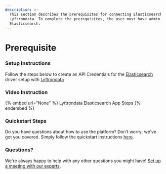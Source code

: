 ```yaml
---
description: >-
  This section describes the prerequisites for connecting Elasticsearch to
  Lyftrondata. To complete the prerequisites, the user must have admin access to
  Elasticsearch.
---
```


# Prerequisite

<mark style="color:blue;"></mark>

### Setup Instructions

Follow the steps below to create an API Credentials for the [Elasticsearch](None) driver setup with [Lyftrondata](https://www.lyftrondata.com)

### Video Instruction

{% embed url="None" %}
Lyftrondata Elasticsearch App Steps
{% endembed %}

### Quickstart Steps

Do you have questions about how to use the platform? Don't worry; we've got you covered. Simply follow the quickstart instructions [here](README.md).

### Questions? <a href="#questions" id="questions"></a>

We're always happy to help with any other questions you might have! [Set up a meeting with our experts](https://www.lyftrondata.com/book-a-meeting/).

